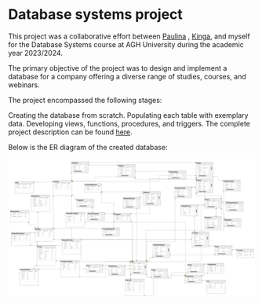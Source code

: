 # Database systems project
This project was a collaborative effort between <a href="https://github.com/paula078">Paulina</a> , <a href="https://github.com/king-zar">Kinga</a>, and myself for the Database Systems course at AGH University during the academic year 2023/2024.

The primary objective of the project was to design and implement a database for a company offering a diverse range of studies, courses, and webinars.

The project encompassed the following stages:

Creating the database from scratch.
Populating each table with exemplary data.
Developing views, functions, procedures, and triggers.
The complete project description can be found <a href="https://github.com/Soamid/obiektowe-lab/tree/master/proj">here</a>.

Below is the ER diagram of the created database:

![Database Schema](Diagram.png)

